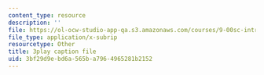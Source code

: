 ```yaml
---
content_type: resource
description: ''
file: https://ol-ocw-studio-app-qa.s3.amazonaws.com/courses/9-00sc-introduction-to-psychology-fall-2011/3bf29d9ebd6a565ba7964965281b2152_SjjGiqf96rI.vtt
file_type: application/x-subrip
resourcetype: Other
title: 3play caption file
uid: 3bf29d9e-bd6a-565b-a796-4965281b2152
---
```

